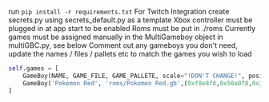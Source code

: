 run `pip install -r requirements.txt`
For Twitch Integration create secrets.py using secrets_default.py as a template
Xbox controller must be plugged in at app start to be enabled
Roms must be put in ./roms
Currently games must be assigned manually in the MultiGameboy object in multiGBC.py, see below
Comment out any gameboys you don't need, update the names / files / pallets etc to match the games you wish to load
```py
self.games = [
	GameBoy(NAME, GAME_FILE, GAME_PALLETE, scale="!DON'T CHANGE!", position="!DON'T CHANGE!", origin="!DON'T CHANGE!"),
	GameBoy('Pokemon Red', 'roms/Pokemon Red.gb',(0xf8e8f8,0x50a0f8,0x3050d0,0x101018), ...),
]
```
